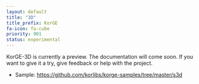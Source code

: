 ```yaml
---
layout: default
title: "3D"
title_prefix: KorGE
fa-icon: fa-cube
priority: 901
status: experimental
---
```


KorGE-3D is currently a preview. The documentation will come soon.
If you want to give it a try, give feedback or help with the project.

* Sample: <https://github.com/korlibs/korge-samples/tree/master/s3d>
